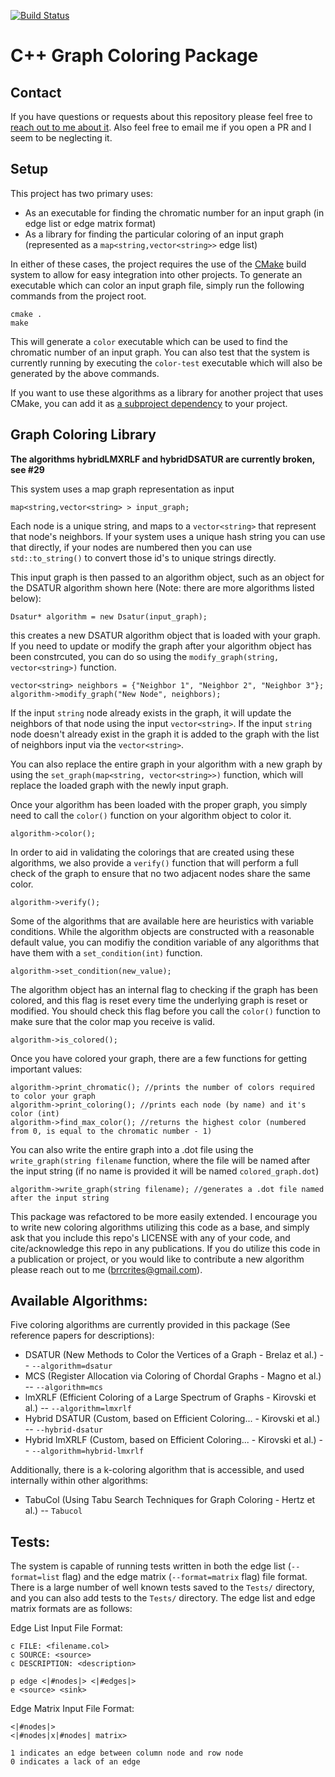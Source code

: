 [![Build Status](https://travis-ci.org/brrcrites/graph-coloring.svg?branch=master)](https://travis-ci.org/brrcrites/graph-coloring)

# C++ Graph Coloring Package

## Contact

If you have questions or requests about this repository please feel free to [reach out to me about it](mailto:bcrit001@ucr.edu). Also feel free to email me if you open a PR and I seem to be neglecting it.

## Setup

This project has two primary uses:

* As an executable for finding the chromatic number for an input graph (in edge list or edge matrix format)
* As a library for finding the particular coloring of an input graph (represented as a `map<string,vector<string>>` edge list)

In either of these cases, the project requires the use of the [CMake](https://cmake.org/) build system to allow for easy integration into other projects. To generate an executable which can color an input graph file, simply run the following commands from the project root.

```
cmake .
make
```

This will generate a `color` executable which can be used to find the chromatic number of an input graph. You can also test that the system is currently running by executing the `color-test` executable which will also be generated by the above commands.

If you want to use these algorithms as a library for another project that uses CMake, you can add it as [a subproject dependency](https://codingnest.com/basic-cmake-part-2/) to your project. 

## Graph Coloring Library 

**The algorithms hybridLMXRLF and hybridDSATUR are currently broken, see #29**

This system uses a map graph representation as input

    map<string,vector<string> > input_graph;

Each node is a unique string, and maps to a `vector<string>` that represent that node's neighbors. If your system uses a unique hash string you can use that directly, if your nodes are numbered then you can use `std::to_string()` to convert those id's to unique strings directly.

This input graph is then passed to an algorithm object, such as an object for the DSATUR algorithm shown here (Note: there are more algorithms listed below):

    Dsatur* algorithm = new Dsatur(input_graph);

this creates a new DSATUR algorithm object that is loaded with your graph. If you need to update or modify the graph after your algorithm object has been constrcuted, you can do so using the `modify_graph(string, vector<string>)` function.

    vector<string> neighbors = {"Neighbor 1", "Neighbor 2", "Neighbor 3"};
    algorithm->modify_graph("New Node", neighbors);

If the input `string` node already exists in the graph, it will update the neighbors of that node using the input `vector<string>`. If the input `string` node doesn't already exist in the graph it is added to the graph with the list of neighbors input via the `vector<string>`.

You can also replace the entire graph in your algorithm with a new graph by using the `set_graph(map<string, vector<string>>)` function, which will replace the loaded graph with the newly input graph.

Once your algorithm has been loaded with the proper graph, you simply need to call the `color()` function on your algorithm object to color it.

    algorithm->color();

In order to aid in validating the colorings that are created using these algorithms, we also provide a `verify()` function that will perform a full check of the graph to ensure that no two adjacent nodes share the same color.

    algorithm->verify();

Some of the algorithms that are available here are heuristics with variable conditions. While the algorithm objects are constructed with a reasonable default value, you can modifiy the condition variable of any algorithms that have them with a `set_condition(int)` function.
    
    algorithm->set_condition(new_value);

The algorithm object has an internal flag to checking if the graph has been colored, and this flag is reset every time the underlying graph is reset or modified. You should check this flag before you call the `color()` function to make sure that the color map you receive is valid.

    algorithm->is_colored();

Once you have colored your graph, there are a few functions for getting important values:

    algorithm->print_chromatic(); //prints the number of colors required to color your graph
    algorithm->print_coloring(); //prints each node (by name) and it's color (int)
    algorithm->find_max_color(); //returns the highest color (numbered from 0, is equal to the chromatic number - 1)

You can also write the entire graph into a .dot file using the `write_graph(string filename` function, where the file will be named after the input string (if no name is provided it will be named `colored_graph.dot`)

    algorithm->write_graph(string filename); //generates a .dot file named after the input string

This package was refactored to be more easily extended. I encourage you to write new coloring algorithms utilizing this code as a base, and simply ask that you include this repo's LICENSE with any of your code, and cite/acknowledge this repo in any publications. If you do utilize this code in a publication or project, or you would like to contribute a new algorithm please reach out to me (brrcrites@gmail.com).

## Available Algorithms: 

Five coloring algorithms are currently provided in this package (See reference papers for descriptions):

- DSATUR (New Methods to Color the Vertices of a Graph - Brelaz et al.) -- `--algorithm=dsatur`
- MCS (Register Allocation via Coloring of Chordal Graphs - Magno et al.) -- `--algorithm=mcs`
- lmXRLF (Efficient Coloring of a Large Spectrum of Graphs - Kirovski et al.) -- `--algorithm=lmxrlf`
- Hybrid DSATUR (Custom, based on Efficient Coloring... - Kirovski et al.) -- `--hybrid-dsatur`
- Hybrid lmXRLF (Custom, based on Efficient Coloring... - Kirovski et al.) -- `--algorithm=hybrid-lmxrlf`

Additionally, there is a k-coloring algorithm that is accessible, and used internally within other algorithms:

- TabuCol (Using Tabu Search Techniques for Graph Coloring - Hertz et al.) -- `Tabucol`

## Tests:

The system is capable of running tests written in both the edge list (`--format=list` flag) and the edge matrix (`--format=matrix` flag) file format. There is a large number of well known tests saved to the `Tests/` directory, and you can also add tests to the `Tests/` directory. The edge list and edge matrix formats are as follows:

Edge List Input File Format:

    c FILE: <filename.col>
    c SOURCE: <source>
    c DESCRIPTION: <description>

    p edge <|#nodes|> <|#edges|>
    e <source> <sink>

Edge Matrix Input File Format:

    <|#nodes|>
    <|#nodes|x|#nodes| matrix>

    1 indicates an edge between column node and row node
    0 indicates a lack of an edge

